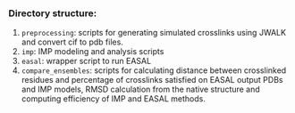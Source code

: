 ### Directory structure:

1. `preprocessing`: scripts for generating simulated crosslinks using JWALK and convert cif to pdb files.
2. `imp`: IMP modeling and analysis scripts
3. `easal`: wrapper script to run EASAL
4. `compare_ensembles`: scripts for calculating distance between crosslinked residues and percentage of crosslinks satisfied on EASAL output PDBs and IMP models, RMSD calculation from the native structure and computing efficiency of IMP and EASAL methods.
